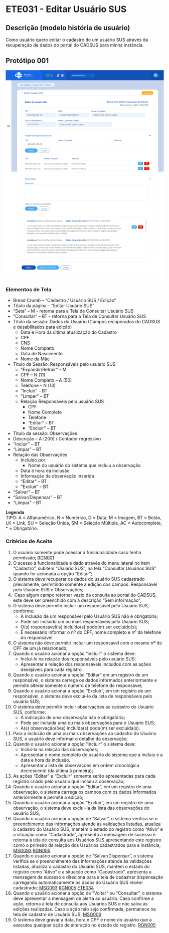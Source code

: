 # ETE031 - Editar Usuário SUS

## Descrição (modelo história de usuário)
Como usuário quero editar o cadastro de um usuário SUS através da recuperação de dados do portal do CADSUS para minha instância.

## Protótipo 001
![alt text](../imagens/ete-031-prot-001.png)

### Elementos de Tela 
* Bread Crumb – “Cadastro / Usuário SUS / Edição” 
* Título da página – “Editar Usuário SUS” 
* “Seta” – M - retorna para a Tela de Consultar Usuário SUS  
* “Consultar” – BT - retorna para a Tela de Consultar Usuário SUS 
* Título da sessão: Dados do Usuário (Campos recuperados do CADSUS e desabilitados para edição) 
    * Data e Hora da última atualização do Cadastro  
    * CPF 
    * CNS 
    * Nome Completo 
    * Data de Nascimento 
    * Nome da Mãe 
* Título da Sessão: Responsáveis pelo usuário SUS 
    * “Expandir/Retrair” – M 
    * CPF – N (11) 
    * Nome Completo – A (50) 
    * Telefone – N (13) 
    * “Incluir” – BT 
    * “Limpar” – BT 
    * Relação Responsáveis pelo usuário SUS 
        * CPF 
        * Nome Completo 
        * Telefone  
        * “Editar” – BT 
        * “Excluir” – BT 
* Título da sessão: Observações  
* Descrição – A (200) / Contador regressivo 
* “Incluir” – BT 
* “Limpar” – BT  
* Relação das Observações  
    * Incluído por: 
        * Nome do usuário do sistema que incluiu a observação 
    * Data e hora da inclusão 
    * Informação da observação inserida 
    * “Editar” – BT 
    * “Excluir” – BT 
* “Salvar” – BT 
* “Salvar/Dispensar” – BT  
* “Limpar” – BT 

**Legenda**  
TIPO: A = Alfanumérico, N = Numérico, D = Data, M = Imagem, BT = Botão, LK = Link, SU = Seleção Única, SM = Seleção Múltipla, AC = Autocomplete, * = Obrigatório.
 
### Critérios de Aceite 
1. O usuário somente pode acessar a funcionalidade caso tenha permissão; [RGN001](DocumentoDeRegrasv2.md#rgn001) 
2. O acesso à funcionalidade é dado através do menu lateral no item “Cadastro”, subitem “Usuário SUS”, na tela “Consultar Usuários SUS” quando for acionada a opção “Editar”; 
3. O sistema deve recuperar os dados do usuário SUS cadastrado previamente, permitindo somente a edição dos campos: Responsável pelo Usuário SUS e Observações;  
4.  Caso algum campo retornar vazio da consulta ao portal do CADSUS, este deve ser preenchido com a descrição “Sem informação”; 
5. O sistema deve permitir incluir um responsável pelo Usuário SUS, conforme: 
      * A inclusão de um responsável pelo Usuário SUS não é obrigatória; 
      * Pode ser incluído um ou mais responsáveis pelo Usuário SUS; 
      * O(s) responsável(is) incluído(s) pode(m) ser excluído(s); 
      * É necessário informar o nº do CPF, nome completo e nº do telefone do responsável. 
6. O sistema não deve permitir incluir um responsável com o mesmo nº de CPF de um já relacionado; 
7. Quando o usuário acionar a opção “incluir” o sistema deve: 
      * Incluí-lo na relação dos responsáveis pelo usuário SUS; 
      * Apresentar a relação dos responsáveis incluídos com as ações desejáveis para cada registro. 
8. Quando o usuário acionar a opção “Editar” em um registro de um responsável, o sistema carrega os dados informados anteriormente e permite alterar somente o número de telefone do responsável; 
9. Quando o usuário acionar a opção “Excluir”, em um registro de um responsável, o sistema deve excluí-lo da lista de responsáveis pelo usuário SUS; 
10. O sistema deve permitir incluir observações ao cadastro do Usuário SUS, conforme: 
    * A indicação de uma observação não é obrigatória; 
    * Pode ser incluída uma ou mais observações para o Usuário SUS; 
    * A(s) observação(ões) incluída(s) pode(m) ser excluída(s). 
11. Para a inclusão de uma ou mais observações ao cadastro do Usuário SUS, o usuário deve informar o detalhe da observação; 
12. Quando o usuário acionar a opção “incluir” o sistema deve: 
    * Incluí-la na relação das observações; 
    * Apresentar o nome completo do usuário do sistema que a incluiu e a data e hora da inclusão.  
    * Apresentar a lista de observações em ordem cronológica decrescente (da última à primeira); 
13. As ações “Editar” e “Excluir” somente serão apresentadas para cada registro criado pelo usuário que incluiu a observação; 
14. Quando o usuário acionar a opção “Editar”, em um registro de uma observação, o sistema carrega os campos com os dados informados anteriormente e permite a edição; 
15. Quando o usuário acionar a opção “Excluir”, em um registro de uma observação, o sistema deve exclui-la da lista das observações do usuário SUS; 
16. Quando o usuário acionar a opção de “Salvar”, o sistema verifica se o preenchimento das informações atende às validações listadas, atualiza o cadastro do Usuário SUS, mantém o estado do registro como “Ativo” e a situação como “Cadastrado”, apresenta a mensagem de sucesso e retorna à tela de consulta aos Usuários SUS apresentando este registro como o primeiro da relação dos Usuários cadastrados para a instância; [MSG093](DocumentoDeMensagensv2.md#msg093) [RGN005](DocumentoDeRegrasv2.md#rgn005) 
17. Quando o usuário acionar a opção de “Salvar/Dispensar”, o sistema verifica se o preenchimento das informações atende às validações listadas, atualiza o cadastro do Usuário SUS, mantém o estado do registro como “Ativo” e a situação como “Cadastrado”, apresenta a mensagem de sucesso e direciona para a tela de cadastrar dispensação carregando automaticamente os dados do Usuário SUS recém cadastrado; [MSG093](DocumentoDeMensagensv2.md#msg093) [RGN005](DocumentoDeRegrasv2.md#rgn005) [ETE034](ETE034.md)
18. Quando o usuário acionar a opção de “Voltar” ou “Consultar”, o sistema deve apresentar a mensagem de alerta ao usuário. Caso confirme a ação, retorna à tela de consulta aos Usuários SUS e não salva as edições realizadas. Caso a ação não seja confirmada, permanece na tela de cadastro de Usuário SUS; [MSG006](DocumentoDeMensagensv2.md#msg006) 
19. O sistema deve gravar a data, hora e CPF e nome do usuário que a executou qualquer ação de alteração no estado do registro. [RGN005](DocumentoDeRegrasv2.md#rgn005) 
